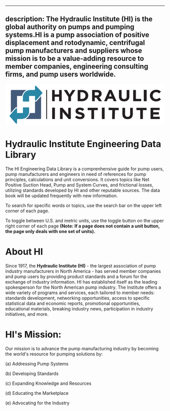 -----
description: The Hydraulic Institute (HI) is the global authority on pumps and pumping systems.HI is a pump association of positive displacement and rotodynamic, centrifugal pump manufacturers and suppliers whose mission is to be a value-adding resource to member companies, engineering consulting firms, and pump users worldwide.
-----
<section style='text-align:center'>
    <img alt='Hydraulic Institute' src='/images/hi-big.png' style='max-width:100%'/>
</section>

# Hydraulic Institute Engineering Data Library
The HI Engineering Data Library is a comprenhensive guide for pump users, pump manufacturers and engineers in need of references for pump principles, 
calculations and unit conversions. It covers topics like Net Positive Suction Head, Pump and System Curves, and frictional losses, utilizing standards developed by
HI and other reputable sources. The data book will be updated frequently with new information.

To search for specific words or topics, use the search bar on the upper left corner of each page. 

To toggle between U.S. and metric units, use the toggle button on the upper right corner of each page **(Note: If a page does not contain a unit button, the page only deals with one set of units).**

<units us = "This page is currently set to U.S. customary units." metric = "This page is currently set to metric units."/>

# About HI
Since 1917, the **Hydraulic Institute (HI)** - the largest association of pump industry manufacturers in North America - has served member companies and pump users by
providing product standards and a forum for the exchange of industry information. HI has established itself as the leading spokesperson for the North American pump 
industry. The Institute offers a wide variety of programs and services, each tailored to member needs: standards development, networking opportunities, access to 
specific statistical data and economic reports, promotional opportunities, educational materials, breaking industry news, participation in industry initiatives, and more.  


# HI's Mission:
Our mission is to advance the pump manufacturing industry by becoming the world's resource for pumping solutions by:

(a) Addressing Pump Systems

(b) Developing Standards

(c) Expanding Knowledge and Resources

(d) Educating the Marketplace

(e) Advocating for the Industry
